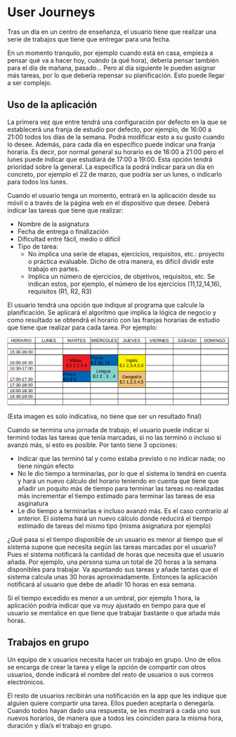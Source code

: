 # User Journeys
Tras un día en un centro de enseñanza, el usuario tiene que realizar una serie de trabajos que tiene
que entregar para una fecha.

En un momento tranquilo, por ejemplo cuando está en casa, empieza a pensar qué va a hacer hoy, cuándo
(a qué hora), debería pensar también para el día de mañana, pasado... Pero al día siguiente le 
pueden asignar más tareas, por lo que debería repensar su planificación. Esto puede llegar a ser complejo.

## Uso de la aplicación
La primera vez que entre tendrá una configuración por defecto en la que se establecerá una franja de
estudio por defecto, por ejemplo, de 16:00 a 21:00 todos los días de la semana. Podrá modificar esto
a su gusto cuando lo desee. Además, para cada día en específico puede indicar una franja horaria.
Es decir, por normal general su horario es de 16:00 a 21:00 pero el lunes puede indicar que estudiará
de 17:00 a 19:00. Esta opción tendrá prioridad sobre la general. La específica la podrá indicar
para un día en concreto, por ejemplo el 22 de marzo, que podría ser un lunes, o indicarlo
para todos los lunes.

Cuando el usuario tenga un momento, entrará en la aplicación desde su móvil o a través de la página
web en el dispositivo que desee. Deberá indicar las tareas que tiene que realizar:
* Nombre de la asignatura
* Fecha de entrega o finalización
* Dificultad entre fácil, medio o difícil
* Tipo de tarea:
   *  No implica una serie de etapas, ejercicios, requisitos, etc.: proyecto o práctica evaluable. Dicho de otra manera, es difícil dividir este trabajo en partes.
   * Implica un número de ejercicios, de objetivos, requisitos, etc. Se indican estos, por ejemplo, el número de los ejercicios (11,12,14,16), requisitos (R1, R2, R3)

El usuario tendrá una opción que indique al programa que calcule la planificación.
Se aplicará el algoritmo que implica la lógica de negocio y como resultado se obtendrá el horario con las
franjas horarias de estudio que tiene que realizar para cada tarea. Por ejemplo:

![FOTO](img/ejemplo_planificacion.png)

(Esta imagen es solo indicativa, no tiene que ser un resultado final)

Cuando se termina una jornada de trabajo, el usuario puede indicar si terminó
todas las tareas que tenía marcadas, si no las terminó o incluso si avanzó más, si esto es posible.
Por tanto tiene 3 opciones:
* Indicar que las terminó tal y como estaba previsto o no indicar nada; no tiene ningún efecto
* No le dio tiempo a terminarlas, por lo que el sistema lo tendrá en cuenta y hará un nuevo cálculo del horario teniendo en cuenta que tiene que añadir un poquito más de tiempo para terminar las tareas no realizadas más incrementar el tiempo estimado para terminar las tareas de esa asginatura
* Le dio tiempo a terminarlas e incluso avanzó más. Es el caso contrario al anterior. El sistema hará un nuevo cálculo donde reducirá el tiempo estimado de tareas del mismo tipo (misma asignatura por ejemplo)


¿Qué pasa si el tiempo disponible de un usuario es menor al tiempo que el 
sistema supone que necesita según las tareas marcadas por el usuario?
Pues el sistema notificará la cantidad de horas que necesita que el usuario añada.
Por ejemplo, una persona suma un total de 20 horas a la semana disponibles para
trabajar. Va apuntando sus tareas y añade tantas que el sistema calcula
unas 30 horas aproximadamente. Entonces la aplicación notificará al usuario
que debe de añadir 10 horas en esa semana.

Si el tiempo excedido es menor a un umbral, por ejemplo 1 hora, la aplicación
podría indicar que va muy ajustado en tiempo para que el usuario se mentalice en
que tiene que trabajar bastante o que añada más horas.

## Trabajos en grupo
Un equipo de x usuarios necesita hacer un trabajo en grupo. Uno de ellos
se encarga de crear la tarea y elige la opción de compartir con otros usuarios,
donde indicará el nombre del resto de usuarios o sus correos electrónicos.

El resto de usuarios recibirán una notificación en la app que les indique que
alguien quiere compartir una tarea. Ellos pueden aceptarla o denegarla. Cuando
todos hayan dado una respuesta, se les mostrará a cada uno sus nuevos horarios,
de manera que a todos les coinciden para la misma hora, duración y día/s el
trabajo en grupo.
